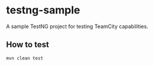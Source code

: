 # testng-sample
A sample TestNG project for testing TeamCity capabilities.

## How to test
```
mvn clean test
```
